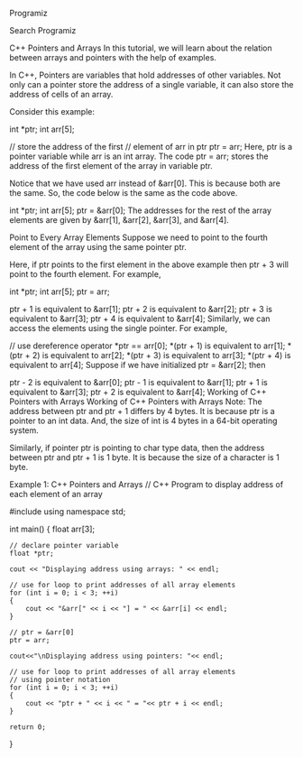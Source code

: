 Programiz

Search Programiz

C++ Pointers and Arrays
In this tutorial, we will learn about the relation between arrays and pointers with the help of examples.

In C++, Pointers are variables that hold addresses of other variables. Not only can a pointer store the address of a single variable, it can also store the address of cells of an array.

Consider this example:

int *ptr;
int arr[5];

// store the address of the first
// element of arr in ptr
ptr = arr;
Here, ptr is a pointer variable while arr is an int array. The code ptr = arr; stores the address of the first element of the array in variable ptr.

Notice that we have used arr instead of &arr[0]. This is because both are the same. So, the code below is the same as the code above.

int *ptr;
int arr[5];
ptr = &arr[0];
The addresses for the rest of the array elements are given by &arr[1], &arr[2], &arr[3], and &arr[4].

Point to Every Array Elements
Suppose we need to point to the fourth element of the array using the same pointer ptr.

Here, if ptr points to the first element in the above example then ptr + 3 will point to the fourth element. For example,

int *ptr;
int arr[5];
ptr = arr;

ptr + 1 is equivalent to &arr[1];
ptr + 2 is equivalent to &arr[2];
ptr + 3 is equivalent to &arr[3];
ptr + 4 is equivalent to &arr[4];
Similarly, we can access the elements using the single pointer. For example,

// use dereference operator
*ptr == arr[0];
*(ptr + 1) is equivalent to arr[1];
*(ptr + 2) is equivalent to arr[2];
*(ptr + 3) is equivalent to arr[3];
*(ptr + 4) is equivalent to arr[4];
Suppose if we have initialized ptr = &arr[2]; then

ptr - 2 is equivalent to &arr[0];
ptr - 1 is equivalent to &arr[1]; 
ptr + 1 is equivalent to &arr[3];
ptr + 2 is equivalent to &arr[4];
Working of C++ Pointers with Arrays
Working of C++ Pointers with Arrays
Note: The address between ptr and ptr + 1 differs by 4 bytes. It is because ptr is a pointer to an int data. And, the size of int is 4 bytes in a 64-bit operating system.

Similarly, if pointer ptr is pointing to char type data, then the address between ptr and ptr + 1 is 1 byte. It is because the size of a character is 1 byte.

Example 1: C++ Pointers and Arrays
// C++ Program to display address of each element of an array 

#include <iostream>
using namespace std;

int main()
{
    float arr[3];

    // declare pointer variable
    float *ptr;
    
    cout << "Displaying address using arrays: " << endl;

    // use for loop to print addresses of all array elements
    for (int i = 0; i < 3; ++i)
    {
        cout << "&arr[" << i << "] = " << &arr[i] << endl;
    }

    // ptr = &arr[0]
    ptr = arr;

    cout<<"\nDisplaying address using pointers: "<< endl;

    // use for loop to print addresses of all array elements
    // using pointer notation
    for (int i = 0; i < 3; ++i)
    {
        cout << "ptr + " << i << " = "<< ptr + i << endl;
    }

    return 0;
}
